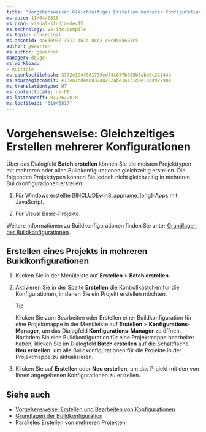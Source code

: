 ```yaml
---
title: 'Vorgehensweise: Gleichzeitiges Erstellen mehrerer Konfigurationen'
ms.date: 11/04/2016
ms.prod: visual-studio-dev15
ms.technology: vs-ide-compile
ms.topic: conceptual
ms.assetid: ba830937-3317-4674-8cc2-c0cd565603c5
author: gewarren
ms.author: gewarren
manager: douge
ms.workload:
- multiple
ms.openlocfilehash: 3772e194f801735edf4c857b605b3abb6c22144b
ms.sourcegitcommit: e13e61ddea6032a8282abe16131d9e136a927984
ms.translationtype: HT
ms.contentlocale: de-DE
ms.lasthandoff: 04/26/2018
ms.locfileid: "31945817"
---
```

# <a name="how-to-build-multiple-configurations-simultaneously"></a>Vorgehensweise: Gleichzeitiges Erstellen mehrerer Konfigurationen

Über das Dialogfeld **Batch erstellen** können Sie die meisten Projekttypen mit mehreren oder allen Buildkonfigurationen gleichzeitig erstellen. Die folgenden Projekttypen können Sie jedoch nicht gleichzeitig in mehreren Buildkonfigurationen erstellen:

1.  Für Windows erstellte [!INCLUDE[win8_appname_long](../debugger/includes/win8_appname_long_md.md)]-Apps mit JavaScript.

2.  Für Visual Basic-Projekte.

 Weitere Informationen zu Buildkonfigurationen finden Sie unter [Grundlagen der Buildkonfigurationen](../ide/understanding-build-configurations.md).

## <a name="to-build-a-project-in-multiple-build-configurations"></a>Erstellen eines Projekts in mehreren Buildkonfigurationen

1.  Klicken Sie in der Menüleiste auf **Erstellen** > **Batch erstellen**.

2.  Aktivieren Sie in der Spalte **Erstellen** die Kontrollkästchen für die Konfigurationen, in denen Sie ein Projekt erstellen möchten.

    > [!TIP]
    > Klicken Sie zum Bearbeiten oder Erstellen einer Buildkonfiguration für eine Projektmappe in der Menüleiste auf **Erstellen** > **Konfigurations-Manager**, um das Dialogfeld **Konfigurations-Manager** zu öffnen. Nachdem Sie eine Buildkonfiguration für eine Projektmappe bearbeitet haben, klicken Sie im Dialogfeld **Batch erstellen** auf die Schaltfläche **Neu erstellen**, um alle Buildkonfigurationen für die Projekte in der Projektmappe zu aktualisieren.

3.  Klicken Sie auf **Erstellen** oder **Neu erstellen**, um das Projekt mit den von Ihnen angegebenen Konfigurationen zu erstellen.

## <a name="see-also"></a>Siehe auch

- [Vorgehensweise: Erstellen und Bearbeiten von Konfigurationen](../ide/how-to-create-and-edit-configurations.md)
- [Grundlagen der Buildkonfiguration](../ide/understanding-build-configurations.md)
- [Paralleles Erstellen von mehreren Projekten](../msbuild/building-multiple-projects-in-parallel-with-msbuild.md)